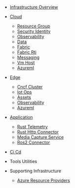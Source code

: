 <!-- markdownlint-disable MD041 -->
<!-- markdownlint-disable MD051 -->
<!-- infrastructure Section Sidebar -->
<!-- Generated on: 2025-10-01 18:18:24 UTC -->

- [Infrastructure Overview](#/src/README.md)

- [Cloud](#/src/000-cloud/README.md)
  - [Resource Group](#/src/000-cloud/000-resource-group/README.md)
  - [Security Identity](#/src/000-cloud/010-security-identity/README.md)
  - [Observability](#/src/000-cloud/020-observability/README.md)
  - [Data](#/src/000-cloud/030-data/README.md)
  - [Fabric](#/src/000-cloud/031-fabric/README.md)
  - [Fabric Rti](#/src/000-cloud/032-fabric-rti/README.md)
  - [Messaging](#/src/000-cloud/040-messaging/README.md)
  - [Vm Host](#/src/000-cloud/051-vm-host/README.md)
  - [Azureml](#/src/000-cloud/080-azureml/README.md)

- [Edge](#/src/100-edge/README.md)
  - [Cncf Cluster](#/src/100-edge/100-cncf-cluster/README.md)
  - [Iot Ops](#/src/100-edge/110-iot-ops/README.md)
  - [Assets](#/src/100-edge/111-assets/README.md)
  - [Observability](#/src/100-edge/120-observability/README.md)
  - [Azureml](#/src/100-edge/140-azureml/README.md)

- [Application](#/src/500-application/README.md)
  - [Rust Telemetry](#/src/500-application/501-rust-telemetry/README.md)
  - [Rust Http Connector](#/src/500-application/502-rust-http-connector/README.md)
  - [Media Capture Service](#/src/500-application/503-media-capture-service/README.md)
  - [Ros2 Connector](#/src/500-application/506-ros2-connector/README.md)

- [Ci Cd](#/src/501-ci-cd/README.md)

- Tools Utilities

- Supporting Infrastructure
  - [Azure Resource Providers](#/src/azure-resource-providers/README.md)

